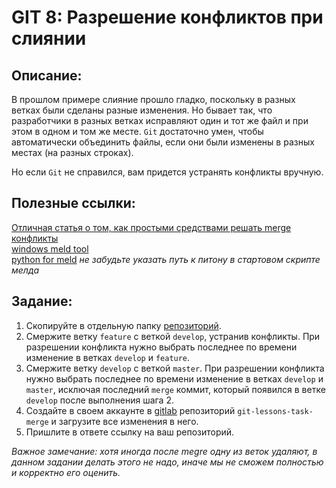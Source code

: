 # GIT 8: Разрешение конфликтов при слиянии

## Описание:

В прошлом примере слияние прошло гладко, поскольку в разных ветках были сделаны разные изменения. Но бывает так, что разработчики в разных ветках исправляют один и тот же файл и при этом в одном и том же месте. `Git` достаточно умен, чтобы автоматически объединить файлы, если они были изменены в разных местах (на разных строках).

Но если `Git` не справился, вам придется устранять конфликты вручную.

## Полезные ссылки:

[Отличная статья о том, как простыми средствами решать merge конфликты](/GIT8/Безболезненное_разрешение_Merge_конфликтов_Git.html)  
[windows meld tool](/GIT8/meld/Meld-3.20.2-mingw.msi)  
[python for meld](/GIT8/meld/python-3.8.1.exe) _не забудьте указать путь к питону в стартовом скрипте мелда_

## Задание:

1. Скопируйте в отдельную папку [репозиторий](/GIT8/git-merge-master.zip).
1. Смержите ветку `feature` c веткой `develop`, устранив конфликты. При разрешении конфликта нужно выбрать последнее по времени изменение в ветках `develop` и `feature`.
1. Смержите ветку `develop` с веткой `master`. При разрешении конфликта нужно выбрать последнее по времени изменение в ветках `develop` и `master`, исключая последний `merge` коммит, который появился в ветке `develop` после выполнения шага 2.
1. Создайте в своем аккаунте в [gitlab](/GIT2/TODO) репозиторий `git-lessons-task-merge` и загрузите все изменения в него.
1. Пришлите в ответе ссылку на ваш репозиторий.

_Важное замечание: хотя иногда после megre одну из веток удаляют, в данном задании делать этого не надо, иначе мы не сможем полностью и корректно его оценить._
